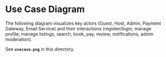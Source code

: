 # Use Case Diagram

The following diagram visualizes key actors (Guest, Host, Admin, Payment Gateway, Email Service) and their interactions (register/login, manage profile, manage listings, search, book, pay, review, notifications, admin moderation).

See **`usecase.png`** in this directory.
